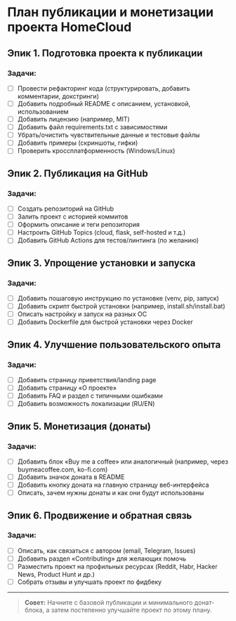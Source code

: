 # План публикации и монетизации проекта HomeCloud

## Эпик 1. Подготовка проекта к публикации

### Задачи:
- [ ] Провести рефакторинг кода (структурировать, добавить комментарии, докстринги)
- [ ] Добавить подробный README с описанием, установкой, использованием
- [ ] Добавить лицензию (например, MIT)
- [ ] Добавить файл requirements.txt с зависимостями
- [ ] Убрать/очистить чувствительные данные и тестовые файлы
- [ ] Добавить примеры (скриншоты, гифки)
- [ ] Проверить кроссплатформенность (Windows/Linux)

## Эпик 2. Публикация на GitHub

### Задачи:
- [ ] Создать репозиторий на GitHub
- [ ] Залить проект с историей коммитов
- [ ] Оформить описание и теги репозитория
- [ ] Настроить GitHub Topics (cloud, flask, self-hosted и т.д.)
- [ ] Добавить GitHub Actions для тестов/линтинга (по желанию)

## Эпик 3. Упрощение установки и запуска

### Задачи:
- [ ] Добавить пошаговую инструкцию по установке (venv, pip, запуск)
- [ ] Добавить скрипт быстрой установки (например, install.sh/install.bat)
- [ ] Описать настройку и запуск на разных ОС
- [ ] Добавить Dockerfile для быстрой установки через Docker

## Эпик 4. Улучшение пользовательского опыта

### Задачи:
- [ ] Добавить страницу приветствия/landing page
- [ ] Добавить страницу «О проекте»
- [ ] Добавить FAQ и раздел с типичными ошибками
- [ ] Добавить возможность локализации (RU/EN)

## Эпик 5. Монетизация (донаты)

### Задачи:
- [ ] Добавить блок «Buy me a coffee» или аналогичный (например, через buymeacoffee.com, ko-fi.com)
- [ ] Добавить значок доната в README
- [ ] Добавить кнопку доната на главную страницу веб-интерфейса
- [ ] Описать, зачем нужны донаты и как они будут использованы

## Эпик 6. Продвижение и обратная связь

### Задачи:
- [ ] Описать, как связаться с автором (email, Telegram, Issues)
- [ ] Добавить раздел «Contributing» для желающих помочь
- [ ] Разместить проект на профильных ресурсах (Reddit, Habr, Hacker News, Product Hunt и др.)
- [ ] Собрать отзывы и улучшать проект по фидбеку

---

> **Совет:** Начните с базовой публикации и минимального донат-блока, а затем постепенно улучшайте проект по этому плану. 